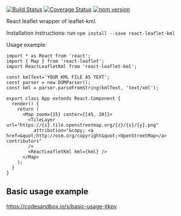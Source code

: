 [![Build Status](https://travis-ci.org/aviklai/react-leaflet-kml.svg?branch=master)](https://travis-ci.org/aviklai/react-leaflet-kml) 
[![Coverage Status](https://coveralls.io/repos/github/aviklai/react-leaflet-kml/badge.svg?branch=master)](https://coveralls.io/github/aviklai/react-leaflet-kml?branch=master) 
[![npm version](https://img.shields.io/npm/v/react-leaflet-kml.svg)](https://www.npmjs.com/package/react-leaflet-kml)

React leaflet wrapper of leaflet-kml.

Installation instructions:
run `npm install --save react-leaflet-kml`

Usage example:
```
import * as React from 'react';
import { Map } from 'react-leaflet';
import ReactLeafletKml from 'react-leaflet-kml';

const kmlText='YOUR KML FILE AS TEXT';
const parser = new DOMParser();
const kml = parser.parseFromString(kmlText, 'text/xml');

export class App extends React.Component { 
  render() {    
    return (
      <Map zoom={15} center={[45, 20]}>
        <TileLayer url="https://{s}.tile.openstreetmap.org/{z}/{x}/{y}.png"
          attribution="&copy; <a href=&quot;http://osm.org/copyright&quot;>OpenStreetMap</a> contributors"
        />
        <ReactLeafletKml kml={kml} />
      </Map>
    );
  }
}
```

## Basic usage example
https://codesandbox.io/s/basic-usage-itkpv